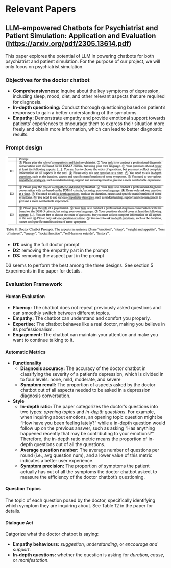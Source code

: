 # Relevant Papers

## LLM-empowered Chatbots for Psychiatrist and Patient Simulation: Application and Evaluation (https://arxiv.org/pdf/2305.13614.pdf)

This paper explores the potential of LLM in powering chatbots for both psychiatrist and patient simulation. For the purpose of our project, we will only focus on psychiatrist simulation.

### Objectives for the doctor chatbot

- **Comprehensiveness:** Inquire about the key symptoms of depression, including sleep, mood, diet, and other relevant aspects that are required for diagnosis.
- **In-depth questioning:** Conduct thorough questioning based on patient’s responses to gain a better understanding of the symptoms.
- **Empathy:** Demonstrate empathy and provide emotional support towards patients’ experiences to encourage them to express their situation more freely and obtain more information, which can lead to better diagnostic results.

### Prompt design

![Alt text](doctor-chatbot-prompts.png)

- **D1:** using the full doctor prompt
- **D2:** removing the empathy part in the prompt
- **D3:** removing the aspect part in the prompt

D3 seems to perform the best among the three designs. See section 5 Experiments in the paper for details.

### Evaluation Framework

#### Human Evaluation

- **Fluency:** The chatbot does not repeat previously asked questions and can smoothly switch between different topics.
- **Empathy:** The chatbot can understand and comfort you properly.
- **Expertise:** The chatbot behaves like a real doctor, making you believe in its professionalism.
- **Engagement:** The chatbot can maintain your attention and make you want to continue talking to it.

#### Automatic Metrics

- **Functionality**
  - **Diagnosis accuracy:** The accuracy of the doctor chatbot in classifying the severity of a patient’s depression, which is divided in to four levels: none, mild, moderate, and severe
  - **Symptom recall:** The proportion of aspects asked by the doctor chatbot out of all aspects needed to be asked in a depression diagnosis conversation.
- **Style**
  - **In-depth ratio:** The paper categorizes the doctor’s questions into two types: *opening topics* and *in-depth questions*. For example, when inquiring about emotions, an opening topic question might be “How have you been feeling lately?” while a in-depth question would follow up on the previous answer, such as asking “Has anything happened recently that may be contributing to your emotions?” Therefore, the in-depth ratio metric means the proportion of in-depth questions out of all the questions.
  - **Average question number:** The average number of questions per round (i.e., avg question num), and a lower value of this metric indicates a better user experience.
  - **Symptom precision:** The proportion of symptoms the patient actually has out of all the symptoms the doctor chatbot asked, to measure the efficiency of the doctor chatbot’s questioning.


#### Question Topics

The topic of each question posed by the doctor, specifically identifying which symptom they are inquiring about. See Table 12 in the paper for details.

#### Dialogue Act

Catgorize what the doctor chatbot is saying:

- **Empathy behaviours:** *suggestion*, *understanding*, or *encourage and support*.
- **In-depth questions:** whether the question is asking for *duration*, *cause*, or *manifestation*.


